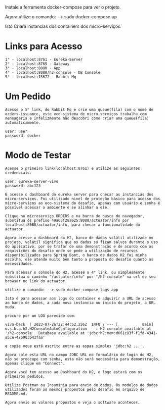 Instale a ferramenta docker-compose para ver o projeto.

Agora utilize o comando: --> sudo docker-compose up

Isto Criará instancias dos containers dos micro-serviços.

# Links para Acesso

    1° - localhost:8761 - Eureka-Server
    2° - localhost:8765 - Gateway
    3° - localhost:8080 - App
    4° - localhost:8080/h2-console - DB Console
    5° - localhost:15672 - Rabbit Mq


# Um Pedido
    
    Acesse o 5° link, do Rabbit Mq e crie uma queue(fila) com o nome de orders-issuance, este eco-sistema de micro-serviços trabalha com mensageria e infelizmente não descobri como criar uma queue(fila) automaticamente.

    user: user
    password: docker


# Modo de Testar
    Acesse o primeiro link(localhost:8761) e utilize as seguintes credenciais:

    user: eureka-server-vivo
    password: abc123
    
    E acesse o dashboard do eureka server para checar as instancias dos micro-serviços. Foi utilizado nivel de proteção básico para acesso dos micro-serviços ao eco-sistema do desafio, apenas com usuário e senha é possível acessar o ambiente e se alinhar a ele.

    Clique no microserviço ORDERS e na barra de busca do navegador, substitua os prefixo 49a63f28a625:8080/actuator/info por localhost:8080/actuator/info, para checar a funcionalidade do actuator.

    Agora acesse o dashboard do H2, banco de dados volátil utilizado no projeto, volátil significa que os dados só ficam salvos durante o uso do aplicativo, por se tratar de uma demonstração e de acordo com as requisições do desafio onde se pede a utilização de recursos disponibilizados para Spring Boot, o banco de dados H2 foi minha escolha, ele atende muito bem tanto a proposta do desafio quanto as necessidades.

    Para acessar o console do H2, acesse o 4° link, ou simplesmente substitua o caminho "/actuator/info" por "/h2-console" na url do seu browser no link do actuator.

    utilize o comando: --> sudo docker-compose logs app

    Isto é para acessar aos logs do container e adquirir a URL de acesso ao banco de dados, a cada nova instancia ou inicio do projeto, a URL muda.

    procure por um LOG parecido com:

    vivo-back  | 2023-07-26T22:44:52.256Z  INFO 7 --- [           main] o.s.b.a.h2.H2ConsoleAutoConfiguration    : H2 console available at '/h2-console'. Database available at 'jdbc:h2:mem:d661c83f-f1fd-4341-a5ce-475903b43faa'

    e copie oque está escrito entre as aspas simples 'jdbc:h2 ...'.

    Agora cole esta URL no campo JDBC URL no formulário de login do H2, não se preocupe com senha, esta não será necessária para demonstração, apenas clique em "Connect".

    Agora você tem acesso ao Dashboard do H2, e logo estará com os primeiros pedidos.

    Utilize Postman ou Insominia para envio de dados. Os modelos de dados utilizados foram os mesmos propostos pelo desafio no arquivo de README.md.

    Agora envie os valores propostos e veja o software acontecer.